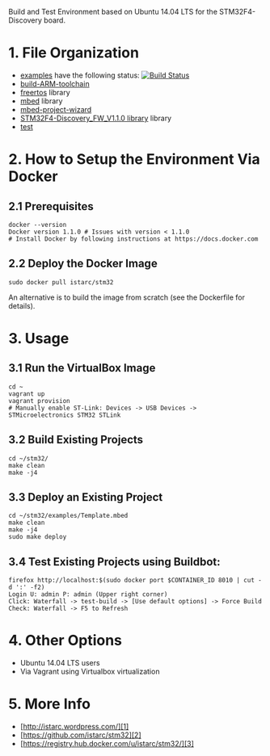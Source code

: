 Build and Test Environment based on Ubuntu 14.04 LTS for the STM32F4-Discovery board.

# 1. File Organization

- [examples](https://github.com/istarc/stm32/tree/master/examples) have the following status: [![Build Status](https://travis-ci.org/istarc/stm32.svg?branch=master)](https://travis-ci.org/istarc/stm32)
- [build-ARM-toolchain](http://istarc.wordpress.com/2014/07/21/stm32f4-build-your-toolchain-from-scratch/)
- [freertos](https://github.com/istarc/freertos) library
- [mbed](http://mbed.org/) library
- [mbed-project-wizard](http://istarc.wordpress.com/2014/08/04/stm32f4-behold-the-project-wizard/)
- [STM32F4-Discovery_FW_V1.1.0 library](http://www.st.com/web/catalog/tools/FM116/SC959/SS1532/PF252419) library
- [test]()

# 2. How to Setup the Environment Via Docker

## 2.1 Prerequisites

    docker --version
    Docker version 1.1.0 # Issues with version < 1.1.0
    # Install Docker by following instructions at https://docs.docker.com

## 2.2 Deploy the Docker Image

    sudo docker pull istarc/stm32

An alternative is to build the image from scratch (see the Dockerfile for details).

# 3. Usage
## 3.1 Run the VirtualBox Image

    cd ~
    vagrant up
    vagrant provision
    # Manually enable ST-Link: Devices -> USB Devices -> STMicroelectronics STM32 STLink

## 3.2 Build Existing Projects

    cd ~/stm32/
    make clean
    make -j4

## 3.3 Deploy an Existing Project

    cd ~/stm32/examples/Template.mbed
    make clean
    make -j4
    sudo make deploy

## 3.4 Test Existing Projects using Buildbot:

    firefox http://localhost:$(sudo docker port $CONTAINER_ID 8010 | cut -d ':' -f2)
    Login U: admin P: admin (Upper right corner)
    Click: Waterfall -> test-build -> [Use default options] -> Force Build
    Check: Waterfall -> F5 to Refresh

# 4. Other Options

- Ubuntu 14.04 LTS users
- Via Vagrant using Virtualbox virtualization

# 5. More Info

 - [http://istarc.wordpress.com/][1]
 - [https://github.com/istarc/stm32][2]
 - [https://registry.hub.docker.com/u/istarc/stm32/][3]

  [1]: http://istarc.wordpress.com/
  [2]: https://github.com/istarc/stm32
  [3]: https://registry.hub.docker.com/u/istarc/stm32/

